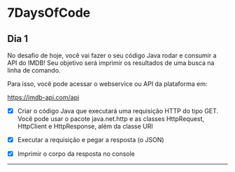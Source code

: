 # 7DaysOfCode

## Dia 1

No desafio de hoje, você vai fazer o seu código Java rodar e consumir a API do IMDB! Seu objetivo será imprimir os resultados de uma busca na linha de comando.

Para isso, você pode acessar o webservice ou API da plataforma em:

https://imdb-api.com/api

- [X] Criar o código Java que executará uma requisição HTTP do tipo GET. Você pode usar o pacote java.net.http e as classes HttpRequest, HttpClient e HttpResponse, além da classe URI

- [X] Executar a requisição e pegar a resposta (o JSON)

- [X] Imprimir o corpo da resposta no console

----------------------------
